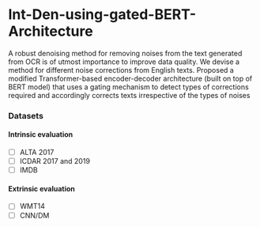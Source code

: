 # Int-Den-using-gated-BERT-Architecture
A robust denoising method for removing noises from the text generated from OCR is of utmost importance to improve data quality. We devise a method for different noise corrections from English texts. Proposed a modified Transformer-based encoder-decoder architecture (built on top of BERT model) that uses a gating mechanism to detect types of corrections required and accordingly corrects texts irrespective of the types of noises




### Datasets
#### Intrinsic evaluation
 - [ ] ALTA 2017
 - [ ] ICDAR 2017 and 2019
 - [ ] IMDB 
 
#### Extrinsic evaluation
 - [ ] WMT14
 - [ ] CNN/DM

